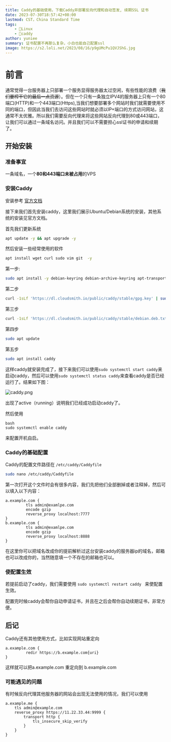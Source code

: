 ```yaml
---
title: Caddy的基础使用，下载Caddy并部署反向代理和自动签发, 续期SSL 证书
date: 2023-07-30T18:57:42+08:00
lastmod: CST，China Standard Time
tags: 
    - 🐘Linux
    - 🍬caddy
author: yuniee
summary: 证书配置不再那么复杂，小白也能自己配置ssl
image: https://s2.loli.net/2023/08/16/p9gUMcPu1QVJShG.jpg
---
```


 # 前言 

​        通常觉得一台服务器上只部署一个服务显得服务器太过空闲，有些性能的浪费（~~我们要榨干它的最后一点资源~~）。但在一个只有一条独立IPV4的服务器上只有一个80端口(HTTP)和一个443端口(Https),当我们想要部署多个网站时我们就需要使用不同的端口，但因此当我们去访问这些网站时就必须以IP+端口的方式访问网站，这通常不太优雅。所以我们需要反向代理来将这些网站反向代理到80或443端口，让我们可以通过一条域名访问。并且我们可以不需要担心ssl证书的申请和续期了。

## 开始安装 

### 准备事宜

一条域名，一个**80和443端口未被占用**的VPS

### 安装Caddy

安装参考  [官方文档](https://caddyserver.com/docs/install)

接下来我们首先安装caddy，这里我们展示Ubuntu/Debian系统的安装，其他系统的安装见官方文档。

首先我们更新系统

```bash
apt update -y && apt upgrade -y
```

然后安装一些经常使用的软件

```bash
apt install wget curl sudo vim git  -y
```



第一步:

```bash
sudo apt install -y debian-keyring debian-archive-keyring apt-transport-https
```

第二步

```bash
curl -1sLf 'https://dl.cloudsmith.io/public/caddy/stable/gpg.key' | sudo gpg --dearmor -o /usr/share/keyrings/caddy-stable-archive-keyring.gpg
```

第三步

```bash
curl -1sLf 'https://dl.cloudsmith.io/public/caddy/stable/debian.deb.txt' | sudo tee /etc/apt/sources.list.d/caddy-stable.list
```

第四步

```bash
sudo apt update
```

第五步

```bash
sudo apt install caddy
```

这样caddy就安装完成了，接下来我们可以使用`sudo systemctl start caddy`来启动caddy，然后可以使用`sudo systemctl status caddy`来查看caddy是否已经运行了。结果如下图：

![caddy.png](https://s2.loli.net/2023/08/01/uHN2tr51j7BDlws.png)

出现了active（running）说明我们已经成功启动caddy了。

然后使用

 ````
bash
 sudo systemctl enable caddy
 ````

来配置开机自启。

### Caddy的基础配置

Caddy的配置文件路径在 `/etc/caddy/Caddyfile`

```bash
sudo nano /etc/caddy/Caddyfile
```

第一次打开这个文件时会有很多内容，我们先把他们全部删掉或者注释掉，然后可以填入以下内容：

```
a.example.com {
         tls admin@examlpe.com
         encode gzip
         reverse_proxy localhost:7777
}
b.example.com {
         tls admin@examlpe.com
         encode gzip
         reverse_proxy localhost:8888
}
```

在这里你可以把域名改成你的提前解析过这台安装caddy的服务器ip的域名，邮箱也可以改成你的，当然随意填一个不存在的邮箱也可以。

### 使配置生效

若提前启动了caddy，我们需要使用 `sudo systemctl restart caddy `  来使配置生效。

配置完时候caddy会帮你自动申请证书，并且在之后会帮你自动续期证书，非常方便。

## 后记

Caddy还有其他使用方式，比如实现网站重定向

```
a.example.com {   
         redir https://b.example.com{uri}
}
```

这样就可以把a.example.com 重定向到 b.example.com



### 可能遇见的问题

有时候反向代理其他服务器的网站会出现无法使用的情况，我们可以使用

```
a.example.me {
    tls admin@example.com
    reverse_proxy https://11.22.33.44:9999 {
        transport http {
            tls_insecure_skip_verify
        }
    }
}
```



